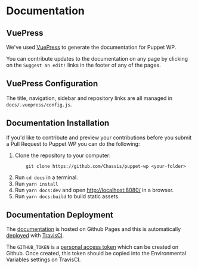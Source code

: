 # Documentation

## VuePress

We've used [VuePress](https://v1.vuepress.vuejs.org) to generate the documentation for Puppet WP.

You can contribute updates to the documentation on any page by clicking on the `Suggest an edit!` links in the footer
of any of the pages.

## VuePress Configuration

The title, navigation, sidebar and repository links are all managed in `docs/.vuepress/config.js`.

## Documentation Installation

If you'd like to contribute and preview your contributions before you submit a Pull Request to Puppet WP you can do
the following:

1. Clone the repository to your computer:
    ``` git
        git clone https://github.com/Chassis/puppet-wp <your-folder>
    ```
1. Run `cd docs` in a terminal.
1. Run `yarn install`
1. Run `yarn docs:dev` and open [http://localhost:8080/]( http://localhost:8080/) in a browser.
1. Run `yarn docs:build` to build static assets.

## Documentation Deployment

The [documentation](https://chassis.github.io/puppet-wp/) is hosted on Github Pages and this is automatically [deployed](https://github.com/Chassis/puppet-wp/blob/master/.travis.yml#L9-L23) with [TravisCI](https://travis-ci.org/).

The `GITHUB_TOKEN` is a [personal access token](https://help.github.com/en/articles/creating-a-personal-access-token-for-the-command-line) which can be created on Github. Once created, this token should be copied into the Environmental Variables settings on TravisCI.

